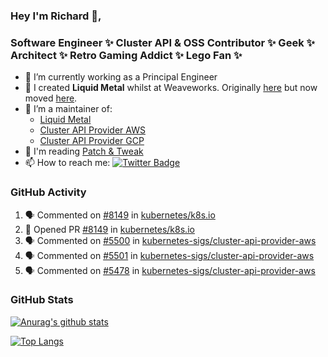 ### Hey I'm Richard 👋, 

<h3 align="left">Software Engineer ✨ Cluster API & OSS Contributor ✨ Geek ✨ Architect ✨ Retro Gaming Addict ✨ Lego Fan ✨</h3>

- 🔭 I’m currently working as a Principal Engineer
- 📯 I created **Liquid Metal** whilst at Weaveworks. Originally [here](https://github.com/weaveworks-liquidmetal) but now moved [here](https://github.com/liquidmetal-dev).
- 👯 I’m a maintainer of:
  -  [Liquid Metal](https://github.com/liquidmetal-dev)
  -  [Cluster API Provider AWS](https://github.com/kubernetes-sigs/cluster-api-provider-aws)
  -  [Cluster API Provider GCP](https://github.com/kubernetes-sigs/cluster-api-provider-gcp)
- 💬 I'm reading [Patch & Tweak](https://bjooks.com/products/patch-tweak-exploring-modular-synthesis)
- 📫 How to reach me: [![Twitter Badge](https://img.shields.io/badge/-@fruit_case-00acee?style=flat&logo=Twitter&logoColor=white)](https://twitter.com/intent/follow?screen_name=fruit_case "Follow on Twitter")

### GitHub Activity 

<!--START_SECTION:activity-->
1. 🗣 Commented on [#8149](https://github.com/kubernetes/k8s.io/pull/8149#issuecomment-2919331858) in [kubernetes/k8s.io](https://github.com/kubernetes/k8s.io)
2. 💪 Opened PR [#8149](https://github.com/kubernetes/k8s.io/pull/8149) in [kubernetes/k8s.io](https://github.com/kubernetes/k8s.io)
3. 🗣 Commented on [#5500](https://github.com/kubernetes-sigs/cluster-api-provider-aws/pull/5500#issuecomment-2916834405) in [kubernetes-sigs/cluster-api-provider-aws](https://github.com/kubernetes-sigs/cluster-api-provider-aws)
4. 🗣 Commented on [#5501](https://github.com/kubernetes-sigs/cluster-api-provider-aws/pull/5501#issuecomment-2916833177) in [kubernetes-sigs/cluster-api-provider-aws](https://github.com/kubernetes-sigs/cluster-api-provider-aws)
5. 🗣 Commented on [#5478](https://github.com/kubernetes-sigs/cluster-api-provider-aws/pull/5478#issuecomment-2916500160) in [kubernetes-sigs/cluster-api-provider-aws](https://github.com/kubernetes-sigs/cluster-api-provider-aws)
<!--END_SECTION:activity-->

### GitHub Stats

[![Anurag's github stats](https://github-readme-stats.vercel.app/api?username=richardcase&count_private=true&show_icons=true)](https://github.com/anuraghazra/github-readme-stats)

[![Top Langs](https://github-readme-stats.vercel.app/api/top-langs/?username=richardcase&hide=html&layout=compact)](https://github.com/anuraghazra/github-readme-stats)
